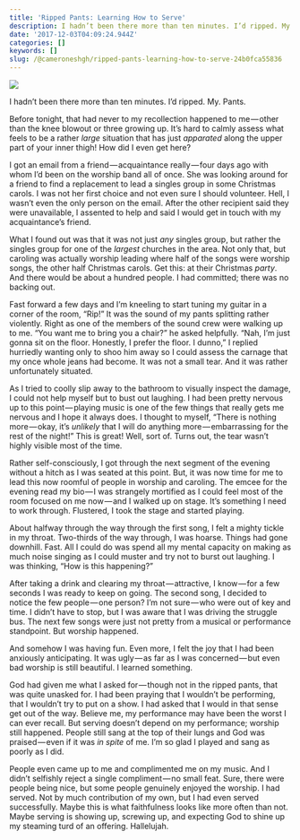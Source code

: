 ```yaml
---
title: 'Ripped Pants: Learning How to Serve'
description: I hadn’t been there more than ten minutes. I’d ripped. My. Pants.
date: '2017-12-03T04:09:24.944Z'
categories: []
keywords: []
slug: /@cameroneshgh/ripped-pants-learning-how-to-serve-24b0fca55836
---
```


![](https://cdn-images-1.medium.com/max/1200/1*bLsRc7rGn0W0WkfIRqVCng.jpeg)

I hadn’t been there more than ten minutes. I’d ripped. My. Pants.

Before tonight, that had never to my recollection happened to me — other than the knee blowout or three growing up. It’s hard to calmly assess what feels to be a rather _large_ situation that has just _apparated_ along the upper part of your inner thigh! How did I even get here?

I got an email from a friend — acquaintance really — four days ago with whom I’d been on the worship band all of once. She was looking around for a friend to find a replacement to lead a singles group in some Christmas carols. I was not her first choice and not even sure I should volunteer. Hell, I wasn’t even the only person on the email. After the other recipient said they were unavailable, I assented to help and said I would get in touch with my acquaintance’s friend.

What I found out was that it was not just _any_ singles group, but rather the singles group for one of the _largest_ churches in the area. Not only that, but caroling was actually worship leading where half of the songs were worship songs, the other half Christmas carols. Get this: at their Christmas _party_. And there would be about a hundred people. I had committed; there was no backing out.

Fast forward a few days and I’m kneeling to start tuning my guitar in a corner of the room, “Rip!” It was the sound of my pants splitting rather violently. Right as one of the members of the sound crew were walking up to me. “You want me to bring you a chair?” he asked helpfully. “Nah, I’m just gonna sit on the floor. Honestly, I prefer the floor. I dunno,” I replied hurriedly wanting only to shoo him away so I could assess the carnage that my once whole jeans had become. It was not a small tear. And it was rather unfortunately situated.

As I tried to coolly slip away to the bathroom to visually inspect the damage, I could not help myself but to bust out laughing. I had been pretty nervous up to this point — playing music is one of the few things that really gets me nervous and I hope it always does. I thought to myself, “There is nothing more — okay, it’s _unlikely_ that I will do anything more — embarrassing for the rest of the night!” This is great! Well, sort of. Turns out, the tear wasn’t highly visible most of the time.

Rather self-consciously, I got through the next segment of the evening without a hitch as I was seated at this point. But, it was now time for me to lead this now roomful of people in worship and caroling. The emcee for the evening read my bio — I was strangely mortified as I could feel most of the room focused on me now — and I walked up on stage. It’s something I need to work through. Flustered, I took the stage and started playing.

About halfway through the way through the first song, I felt a mighty tickle in my throat. Two-thirds of the way through, I was hoarse. Things had gone downhill. Fast. All I could do was spend all my mental capacity on making as much noise singing as I could muster and try not to burst out laughing. I was thinking, “How is this happening?”

After taking a drink and clearing my throat — attractive, I know — for a few seconds I was ready to keep on going. The second song, I decided to notice the few people — one person? I’m not sure — who were out of key and time. I didn’t have to stop, but I was aware that I was driving the struggle bus. The next few songs were just not pretty from a musical or performance standpoint. But worship happened.

And somehow I was having fun. Even more, I felt the joy that I had been anxiously anticipating. It was ugly — as far as I was concerned — but even bad worship is still beautiful. I learned something.

God had given me what I asked for — though not in the ripped pants, that was quite unasked for. I had been praying that I wouldn’t be performing, that I wouldn’t try to put on a show. I had asked that I would in that sense get out of the way. Believe me, my performance may have been the worst I can ever recall. But serving doesn’t depend on my performance; worship still happened. People still sang at the top of their lungs and God was praised — even if it was _in spite_ of me. I’m so glad I played and sang as poorly as I did.

People even came up to me and complimented me on my music. And I didn’t selfishly reject a single compliment — no small feat. Sure, there were people being nice, but some people genuinely enjoyed the worship. I had served. Not by much contribution of my own, but I had even served successfully. Maybe this is what faithfulness looks like more often than not. Maybe serving is showing up, screwing up, and expecting God to shine up my steaming turd of an offering. Hallelujah.